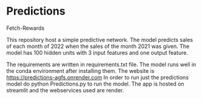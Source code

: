 # Predictions
Fetch-Rewards

This repository host a simple predictive network. The model predicts sales of each month of 2022 when the sales of the month 2021 was given. The model has 100 hidden units with 3 input features and one output feature.

The requirements are written in requirements.txt file. The model runs well in the conda environment after installing them.
The website is https://predictions-agfs.onrender.com
In order to run just the predictions model do python Predictions.py to run the model. The app is hosted on streamlit and the webservices used are render. 

